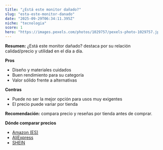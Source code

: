 ```yaml
---
title: "¿Está este monitor dañado?"
slug: "esta-este-monitor-danado"
date: "2025-09-29T06:34:11.395Z"
niche: "tecnologia"
score: 1
hero: "https://images.pexels.com/photos/1029757/pexels-photo-1029757.jpeg?auto=compress&cs=tinysrgb&fit=crop&h=627&w=1200&auto=compress&cs=tinysrgb&w=1200&h=675&fit=crop"
---
```


**Resumen:** ¿Está este monitor dañado? destaca por su relación calidad/precio y utilidad en el día a día.

**Pros**
- Diseño y materiales cuidados
- Buen rendimiento para su categoría
- Valor sólido frente a alternativas

**Contras**
- Puede no ser la mejor opción para usos muy exigentes
- El precio puede variar por tienda

**Recomendación:** compara precio y reseñas por tienda antes de comprar.

**Dónde comparar precios**
- [Amazon (ES)](https://www.amazon.es/s?k=%C2%BFEst%C3%A1%20este%20monitor%20da%C3%B1ado%3F&tag=teknovashop25-21)
- [AliExpress](https://www.aliexpress.com/wholesale?SearchText=%C2%BFEst%C3%A1%20este%20monitor%20da%C3%B1ado%3F)
- [SHEIN](https://www.shein.com/pdsearch/%C2%BFEst%C3%A1%20este%20monitor%20da%C3%B1ado%3F)